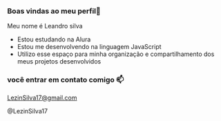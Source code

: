 ### Boas vindas ao meu perfil🎩

Meu nome é Leandro silva

- Estou estudando na Alura
- Estou me desenvolvendo na linguagem JavaScript
- Utilizo esse espaço para minha organização e compartilhamento dos meus projetos desenvolvidos

### você entrar em contato comigo 📫

LezinSilva17@gmail.com

@LezinSilva17
